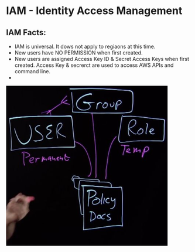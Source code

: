 # IAM - Identity Access Management

## IAM Facts:
- IAM is universal. It dows not apply to regiaons at this time.
- New users have NO PERMISSION when first created.
- New users are assigned Access Key ID & Secret Access Keys when first created. Access Key & secrerct are used to access AWS APIs and command line.
- 

 ![IAM Model](/images/IAM_model.jpg)
 